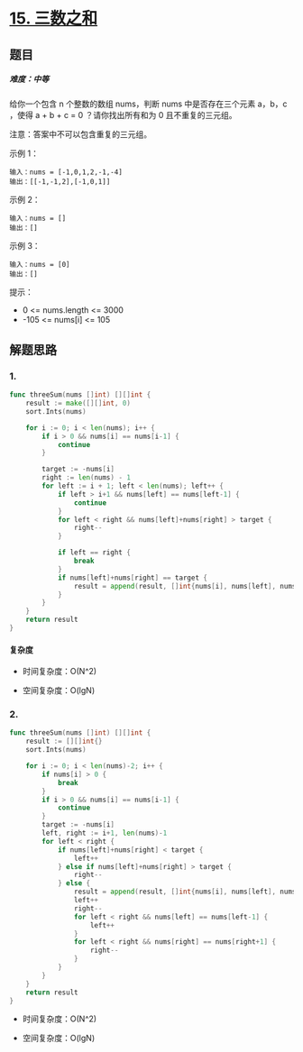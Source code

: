 # [15. 三数之和](https://leetcode-cn.com/problems/3sum/)

## 题目

##### 难度：中等

给你一个包含 n 个整数的数组 nums，判断 nums 中是否存在三个元素 a，b，c ，使得 a + b + c = 0 ？请你找出所有和为 0 且不重复的三元组。

注意：答案中不可以包含重复的三元组。



示例 1：

~~~
输入：nums = [-1,0,1,2,-1,-4]
输出：[[-1,-1,2],[-1,0,1]]
~~~

示例 2：

~~~
输入：nums = []
输出：[]
~~~

示例 3：

~~~
输入：nums = [0]
输出：[]
~~~

提示：

- 0 <= nums.length <= 3000
- -105 <= nums[i] <= 105


## 解题思路

### 1.

~~~go
func threeSum(nums []int) [][]int {
	result := make([][]int, 0)
	sort.Ints(nums)

	for i := 0; i < len(nums); i++ {
		if i > 0 && nums[i] == nums[i-1] {
			continue
		}

		target := -nums[i]
		right := len(nums) - 1
		for left := i + 1; left < len(nums); left++ {
			if left > i+1 && nums[left] == nums[left-1] {
				continue
			}
			for left < right && nums[left]+nums[right] > target {
				right--
			}

			if left == right {
				break
			}
			if nums[left]+nums[right] == target {
				result = append(result, []int{nums[i], nums[left], nums[right]})
			}
		}
	}
	return result
}
~~~

#### 复杂度

- 时间复杂度：O(N^2)

- 空间复杂度：O(lgN)

### 2.

~~~go
func threeSum(nums []int) [][]int {
	result := [][]int{}
	sort.Ints(nums)

	for i := 0; i < len(nums)-2; i++ {
		if nums[i] > 0 {
			break
		}
		if i > 0 && nums[i] == nums[i-1] {
			continue
		}
		target := -nums[i]
		left, right := i+1, len(nums)-1
		for left < right {
			if nums[left]+nums[right] < target {
				left++
			} else if nums[left]+nums[right] > target {
				right--
			} else {
				result = append(result, []int{nums[i], nums[left], nums[right]})
				left++
				right--
				for left < right && nums[left] == nums[left-1] {
					left++
				}
				for left < right && nums[right] == nums[right+1] {
					right--
				}
			}
		}
	}
	return result
}
~~~

- 时间复杂度：O(N^2)

- 空间复杂度：O(lgN)